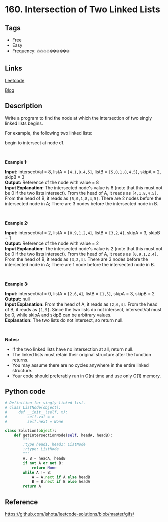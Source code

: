 # 160. Intersection of Two Linked Lists

## Tags

- Free
- Easy
- Frequency: :fire::fire::fire::fire::snowflake::snowflake::snowflake::snowflake::snowflake::snowflake:

## Links

[Leetcode](https://leetcode.com/problems/intersection-of-two-linked-lists/description/)

[Blog](http://206.81.6.248:12306/leetcode/intersection-of-two-linked-lists/description)

## Description

Write a program to find the node at which the intersection of two singly linked lists begins.

For example, the following two linked lists:

begin to intersect at node c1.

 

<strong>Example 1:</strong>

<strong>Input: </strong>intersectVal = 8, listA = <code>[4,1,8,4,5]</code>, listB = <code>[5,0,1,8,4,5]</code>, skipA = 2, skipB = 3  
<strong>Output:</strong> Reference of the node with value = 8  
<strong>Input Explanation:</strong> The intersected node's value is 8 (note that this must not be 0 if the two lists intersect). From the head of A, it reads as <code>[4,1,8,4,5]</code>. From the head of B, it reads as <code>[5,0,1,8,4,5]</code>. There are 2 nodes before the intersected node in A; There are 3 nodes before the intersected node in B.

 

<strong>Example 2:</strong>

<strong>Input: </strong>intersectVal = 2, listA = <code>[0,9,1,2,4]</code>, listB = <code>[3,2,4]</code>, skipA = 3, skipB = 1  
<strong>Output:</strong> Reference of the node with value = 2  
<strong>Input Explanation:</strong> The intersected node's value is 2 (note that this must not be 0 if the two lists intersect). From the head of A, it reads as <code>[0,9,1,2,4]</code>. From the head of B, it reads as <code>[3,2,4]</code>. There are 3 nodes before the intersected node in A; There are 1 node before the intersected node in B.

 

<strong>Example 3:</strong>

<strong>Input: </strong>intersectVal = 0, listA = <code>[2,6,4]</code>, listB = <code>[1,5]</code>, skipA = 3, skipB = 2  
<strong>Output:</strong> null  
<strong>Input Explanation:</strong> From the head of A, it reads as <code>[2,6,4]</code>. From the head of B, it reads as <code>[1,5]</code>. Since the two lists do not intersect, intersectVal must be 0, while skipA and skipB can be arbitrary values.  
<strong>Explanation:</strong> The two lists do not intersect, so return null.

 

<b>Notes:</b>
- If the two linked lists have no intersection at all, return null.
- The linked lists must retain their original structure after the function returns.
- You may assume there are no cycles anywhere in the entire linked structure.
- Your code should preferably run in O(n) time and use only O(1) memory.


## Python code

```python
# Definition for singly-linked list.
# class ListNode(object):
#     def __init__(self, x):
#         self.val = x
#         self.next = None

class Solution(object):
    def getIntersectionNode(self, headA, headB):
        """
        :type head1, head1: ListNode
        :rtype: ListNode
        """
        A, B = headA, headB
        if not A or not B:
            return None
        while A != B:
            A = A.next if A else headB
            B = B.next if B else headA
        return A
```

## Reference

https://github.com/jshota/leetcode-solutions/blob/master/gifs/
